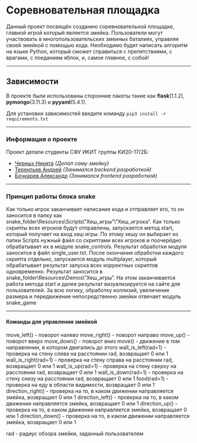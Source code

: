 # Соревновательная площадка

Данный проект посвящён созданию соревновательной площадке, главной игрой который является змейка. Пользователи могут участвовать в многопользовательских змеиных баталиях, управляя своей змейкой с помощью кода. Необходимо будет написать алгоритм на языке Python, который сможет справиться с препятствиями, с врагами, с поеданием яблок, и, самое главное, с собой!

---
## Зависимости
В проекте были использованы сторонние пакеты такие как 
**flask**(1.1.2), **pymongo**(3.11.3) и **pyyaml**(5.4.1).

Для установки зависимостей введите команду `pip3 install -r requirements.txt`


---
### Информация о проекте

Проект делали студенты СФУ ИКИТ группы КИ20-17/2Б:
- [Черных Никита](https://github.com/Chevik08) _(Делал саму змейку)_
- [Терентьев Андрей](https://github.com/qpexlegendary) _(Занимался backend разработкой)_
- [Бочкарев Александр](https://github.com/AlexandarViWE) _(Занимался frontend разработкой)_
 ________________________________________
### Принцип работы блока snake
Как только игрок заканчивает написание кода и отправляет его, то он заносится в папку как snake_folder\Resources\Scripts\”Хеш_игры”\”Хеш_игрока”. Как только скрипты всех игроков будут отправлены, запускается метод start, который получает на вход хеш игры. По этому хешу он выбирает из папки Scripts нужный файл со скриптами всех игроков и поочерёдно обрабатывает их в модуле snake_controls. Результат обработки модуля заносится в файл single_user.txt. После окончания обработки каждого скрипта отдельно, запускается модуль multiplayer, который обрабатывает результат запуска всех корректных скриптов одновременно. Результат заносится в snake_folder\Resources\Demos\”Хеш_игры”. На этом заканчивается работа метода start и далее результат визуализируется на сайте для пользователей.
За всю логику, обработку коллизий, увеличение размера и передвижение непосредственно змейки отвечает модуль snake_game
 ________________________________________
#### Команды для управления змейкой
move_left() - поворот налево
move_right() - поворот направо
move_up() - поворот вверх
move_down() - поворот вниз
move() - движение в том направлении, в котором двигались до этого
wall_is_left(rad=1) - проверка на стену слева на расстоянии rad, возвращает 0 или 1
wall_is_right(rad=1) - проверка на стену справа на расстоянии rad, возвращает 0 или 1
wall_is_up(rad=1) - проверка на стену сверху на расстоянии rad, возвращает 0 или 1
wall_is_down(rad=1) - проверка на стену снизу на расстоянии rad, возвращает 0 или 1
food(rad=1) - проверка на еду в области видимости, возвращает 0 или 1
direction_right() - проверка на то, в каком движении направляется змейка, возвращает 0 или 1
direction_left() - проверка на то, в каком движении направляется змейка, возвращает 0 или 1
direction_up() - проверка на то, в каком движении направляется змейка, возвращает 0 или 1
direction_down() - проверка на то, в каком движении направляется змейка, возвращает 0 или 1

rad - радиус обзора змейки, заданный пользователем
